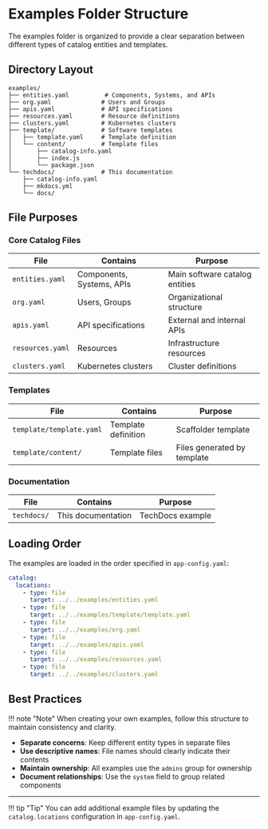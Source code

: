 # Examples Folder Structure

The examples folder is organized to provide a clear separation between different types of catalog entities and templates.

## Directory Layout

```
examples/
├── entities.yaml          # Components, Systems, and APIs
├── org.yaml              # Users and Groups
├── apis.yaml             # API specifications
├── resources.yaml        # Resource definitions
├── clusters.yaml         # Kubernetes clusters
├── template/             # Software templates
│   ├── template.yaml     # Template definition
│   └── content/          # Template files
│       ├── catalog-info.yaml
│       ├── index.js
│       └── package.json
└── techdocs/             # This documentation
    ├── catalog-info.yaml
    ├── mkdocs.yml
    └── docs/
```

## File Purposes

### Core Catalog Files

| File | Contains | Purpose |
|------|----------|---------|
| `entities.yaml` | Components, Systems, APIs | Main software catalog entities |
| `org.yaml` | Users, Groups | Organizational structure |
| `apis.yaml` | API specifications | External and internal APIs |
| `resources.yaml` | Resources | Infrastructure resources |
| `clusters.yaml` | Kubernetes clusters | Cluster definitions |

### Templates

| File | Contains | Purpose |
|------|----------|---------|
| `template/template.yaml` | Template definition | Scaffolder template |
| `template/content/` | Template files | Files generated by template |

### Documentation

| File | Contains | Purpose |
|------|----------|---------|
| `techdocs/` | This documentation | TechDocs example |

## Loading Order

The examples are loaded in the order specified in `app-config.yaml`:

```yaml
catalog:
  locations:
    - type: file
      target: ../../examples/entities.yaml
    - type: file
      target: ../../examples/template/template.yaml
    - type: file
      target: ../../examples/org.yaml
    - type: file
      target: ../../examples/apis.yaml
    - type: file
      target: ../../examples/resources.yaml
    - type: file
      target: ../../examples/clusters.yaml
```

## Best Practices

!!! note "Note"
    When creating your own examples, follow this structure to maintain consistency and clarity.

- **Separate concerns**: Keep different entity types in separate files
- **Use descriptive names**: File names should clearly indicate their contents
- **Maintain ownership**: All examples use the `admins` group for ownership
- **Document relationships**: Use the `system` field to group related components

---

!!! tip "Tip"
    You can add additional example files by updating the `catalog.locations` configuration in `app-config.yaml`.
